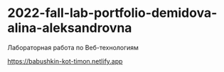 # 2022-fall-lab-portfolio-demidova-alina-aleksandrovna
Лабораторная работа по Веб-технологиям

https://babushkin-kot-timon.netlify.app
